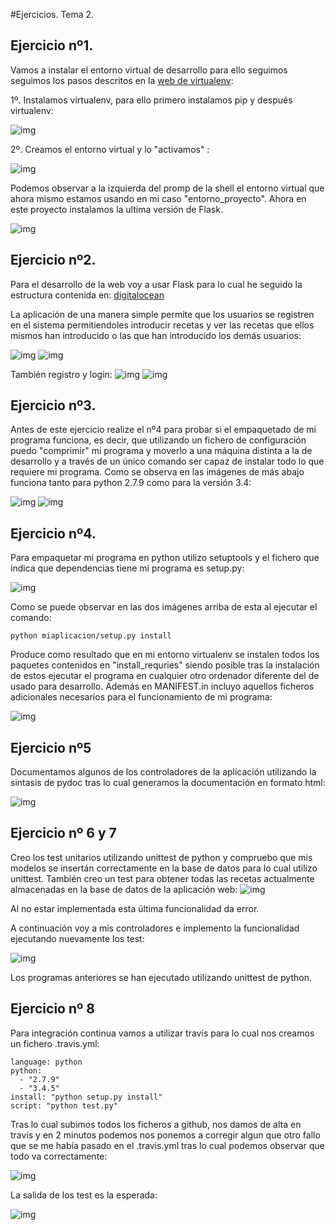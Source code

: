#Ejercicios. Tema 2.

	
## Ejercicio nº1.

Vamos a instalar el entorno virtual de desarrollo para ello seguimos seguimos los pasos descritos en la [web de virtualenv](https:/virtualenv.pypa.io/en/latest/installation/):

  1º. Instalamos virtualenv, para ello primero instalamos pip y después virtualenv:


![img](https://i.sli.mg/UuKx8j.png)

  2º. Creamos el entorno virtual y lo "activamos" :

![img](https://ibin.co/39JIwbfwFa23.png)

Podemos observar a la izquierda del promp de la shell el entorno virtual que ahora mismo estamos usando en mi caso "entorno_proyecto".
Ahora en este proyecto instalamos la ultima versión de Flask.


![img](https://ibin.co/39JJKKqZDdYt.png)


## Ejercicio nº2.

Para el desarrollo de la web voy a usar Flask para lo cual he seguido la estructura contenida en: [digitalocean](https://www.digitalocean.com/community/tutorials/how-to-structure-large-flask-applications)

La aplicación de una manera simple permite que los usuarios se registren en el sistema permitiendoles introducir recetas y ver las recetas que ellos mismos han introducido o las que han introducido los demás usuarios:

![img](https://ibin.co/39JLndO9ccXX.png)
![img](https://ibin.co/39JMEAmHJM08.png)

También registro y login:
![img](https://ibin.co/39JLddwpx3KR.png)
![img](https://ibin.co/39JNceoJ21A9.png)



## Ejercicio nº3.

Antes de este ejercicio realize el nº4 para probar si el empaquetado de mi programa funciona, es decir, que utilizando un fichero de configuración puedo "comprimir" mi programa y moverlo a una máquina distinta a la de desarrollo y a través de un único comando ser capaz de instalar todo lo que requiere mi programa.
Como se observa en las imágenes de más abajo funciona tanto para python 2.7.9 como para la versión 3.4:


![img](https://ibin.co/39JOER4PbZ0b.png)
![img](https://ibin.co/39JOT6sDo4aI.png)


## Ejercicio nº4.

Para empaquetar mi programa en python utilizo setuptools y el fichero que indica que dependencias tiene mi programa es setup.py:

![img](https://ibin.co/39JQ7CmYdwfS.png)

Como se puede observar en las dos imágenes arriba de esta al ejecutar el comando:
```
python miaplicacion/setup.py install
```
Produce como resultado que en mi entorno virtualenv se instalen todos los paquetes contenidos en "install_requries" siendo posible tras la instalación de estos ejecutar el programa en cualquier otro ordenador diferente del de usado para desarrollo. Además en  MANIFEST.in incluyo aquellos ficheros adicionales necesarios para el 
funcionamiento de mi programa:

![img](https://ibin.co/39JQyuH8d1PW.png)

## Ejercicio nº5

Documentamos algunos de los controladores de la aplicación utilizando la sintasis de pydoc tras lo cual generamos la documentación en formato html:

![img](https://ibin.co/39JPiXXQlZMo.png)

## Ejercicio nº 6 y 7
 
Creo los test unitarios utilizando unittest de python y compruebo que mis modelos se insertán correctamente en la base de datos para lo cual utilizo unittest.  También creo un test para obtener todas las recetas actualmente almacenadas en la base de datos de la aplicación web:
![img](https://ibin.co/39JRcYgF0fV6.png)

Al no estar implementada esta última funcionalidad da error.

A continuación voy a mis controladores e implemento la funcionalidad ejecutando nuevamente los test:


![img](https://ibin.co/39JRkMcOZOqx.png)


Los programas anteriores se han ejecutado utilizando unittest de python.

## Ejercicio nº 8

Para integración continua vamos a utilizar travis para lo cual nos creamos un fichero .travis.yml:
```
language: python
python:
  - "2.7.9"
  - "3.4.5"
install: "python setup.py install"
script: "python test.py"
```
Tras lo cual subimos todos los ficheros a github, nos damos de alta en travis y en 2 minutos podemos nos ponemos a corregir algun que otro fallo que se me había pasado en el .travis.yml tras lo cual podemos observar que todo va correctamente:

![img](https://ibin.co/39JS3PQX0Gpo.png)


La salida de los test es la esperada:

![img](https://ibin.co/39JSRRxKHBN6.png)






